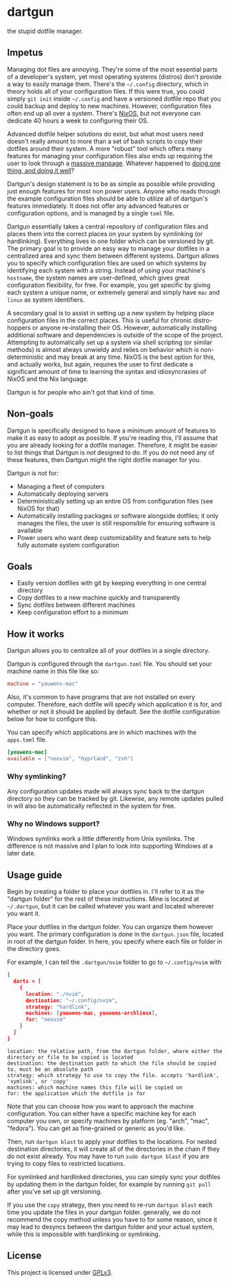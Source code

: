 # dartgun

the stupid dotfile manager.

## Impetus

Managing dot files are annoying. They're some of the most essential parts of a
developer's system, yet most operating systems (distros) don't provide a way to
easily manage them. There's the `~/.config` directory, which in theory holds all
of your configuration files. If this were true, you could simply `git init`
inside `~/.config` and have a versioned dotfile repo that you could backup and
deploy to new machines. However, configuration files often end up all over a
system. There's [NixOS](https://nixos.org/), but not everyone can dedicate 40
hours a week to configuring their OS.

Advanced dotfile helper solutions do exist, but what most users need doesn't
really amount to more than a set of bash scripts to copy their dotfiles around
their system. A more "robust" tool which offers many features for managing your
configuration files also ends up requiring the user to look through a
[massive manpage](https://www.gnu.org/software/stow/manual/stow.txt). Whatever
happened to
[doing one thing, and doing it well](https://suckless.org/philosophy/)?

Dartgun's design statement is to be as simple as possible while providing just
enough features for most non power users. Anyone who reads through the example
configuration files should be able to utilize all of dartgun's features
immediately. It does not offer any advanced features or configuration options,
and is managed by a single `toml` file.

Dartgun essentially takes a central repository of configuration files and places
them into the correct places on your system by symlinking (or hardlinking).
Everything lives in one folder which can be versioned by git. The primary goal
is to provide an easy way to manage your dotfiles in a centralized area and sync
them between different systems. Dartgun allows you to specify which
configuration files are used on which systems by identifying each system with a
string. Instead of using your machine's `hostname`, the system names are
user-defined, which gives great configuration flexibility, for free. For
example, you get specific by giving each system a unique name, or extremely
general and simply have `mac` and `linux` as system identifiers.

A secondary goal is to assist in setting up a new system by helping place
configuration files in the correct places. This is useful for chronic
distro-hoppers or anyone re-installing their OS. However, automatically
installing additional software and dependencies is outside of the scope of the
project. Attempting to automatically set up a system via shell scripting (or
similar methods) is almost always unwieldy and relies on behavior which is
non-deterministic and may break at any time. NixOS is the best option for this,
and actually works, but again, requires the user to first dedicate a significant
amount of time to learning the syntax and idiosyncrasies of NixOS and the Nix
language.

Dartgun is for people who ain't got that kind of time.

## Non-goals

Dartgun is specifically designed to have a minimum amount of features to make it
as easy to adopt as possible. If you're reading this, I'll assume that you are
already looking for a dotfile manager. Therefore, it might be easier to list
things that Dartgun is _not_ designed to do. If you do not need any of these
features, then Dartgun might the right dotfile manager for you.

Dartgun is not for:

- Managing a fleet of computers
- Automatically deploying servers
- Deterministically setting up an entire OS from configuration files (see NixOS
  for that)
- Automatically installing packages or software alongside dotfiles; it only
  manages the files, the user is still responsible for ensuring software is
  available
- Power users who want deep customizability and feature sets to help fully
  automate system configuration

## Goals

- Easily version dotfiles with git by keeping everything in one central
  directory
- Copy dotfiles to a new machine quickly and transparently
- Sync dotfiles between different machines
- Keep configuration effort to a minimum

## How it works

Dartgun allows you to centralize all of your dotfiles in a single directory.

Dartgun is configured through the `dartgun.toml` file. You should set your
machine name in this file like so:

```toml
machine = "youwens-mac"
```

Also, it's common to have programs that are not installed on every computer.
Therefore, each dotfile will specify which application it is for, and whether or
not it should be applied by default. See the dotfile configuration below for how
to configure this.

You can specify which applications are in which machines with the `apps.toml`
file.

```toml
[youwens-mac]
available = ["neovim", "hyprland", "zsh"]
```

### Why symlinking?

Any configuration updates made will always sync back to the dartgun directory so
they can be tracked by git. Likewise, any remote updates pulled in will also be
automatically reflected in the system for free.

### Why no Windows support?

Windows symlinks work a little differently from Unix symlinks. The difference is
not massive and I plan to look into supporting Windows at a later date.

## Usage guide

Begin by creating a folder to place your dotfiles in. I'll refer to it as the
"dartgun folder" for the rest of these instructions. Mine is located at
`~/.dartgun`, but it can be called whatever you want and located wherever you
want it.

Place your dotfiles in the dartgun folder. You can organize them however you
want. The primary configuration is done in the `dartgun.json` file, located in
root of the dartgun folder. In here, you specify where each file or folder in
the directory goes.

For example, I can tell the `.dartgun/nvim` folder to go to `~/.config/nvim`
with

```json
{
  darts = [
    {
      location: "./nvim",
      destination: "~/.config/nvim",
      strategy: "hardlink",
      machines: [youwens-mac, youwens-archlinux],
      for: "neovim"
    }
  ]
}
```

```
location: the relative path, from the dartgun folder, where either the directory or file to be copied is located
destination: the destination path to which the file should be copied to. must be an absolute path
strategy: which strategy to use to copy the file. accepts 'hardlink', 'symlink', or 'copy'
machines: which machine names this file will be copied on
for: the application which the dotfile is for
```

Note that you can choose how you want to approach the machine configuration. You
can either have a specific machine key for each computer you own, or specify
machines by platform (eg. "arch", "mac", "fedora"). You can get as fine-grained
or generic as you'd like.

Then, run `dartgun blast` to apply your dotfiles to the locations. For nested
destination directories, it will create all of the directories in the chain if
they do not exist already. You may have to run `sudo dartgun blast` if you are
trying to copy files to restricted locations.

For symlinked and hardlinked directories, you can simply sync your dotfiles by
updating them in the dartgun folder, for example by running `git pull` after
you've set up git versioning.

If you use the `copy` strategy, then you need to re-run `dartgun blast` each
time you update the files in your dartgun folder. generally, we do not recommend
the copy method unless you have to for some reason, since it may lead to desyncs
between the dartgun folder and your actual system, while this is impossible with
hardlinking or symlinking.

## License

This project is licensed under [GPLv3](./LICENSE).
